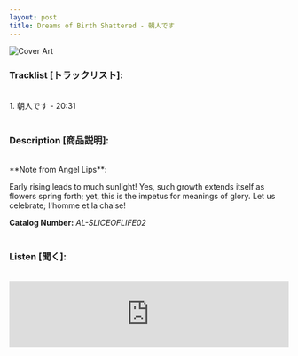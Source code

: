 ```yaml
---
layout: post
title: Dreams of Birth Shattered - 朝人です
---
```


![Cover Art]({{site.baseurl}}/assets/images/DreamBirth-Cover.jpg)


### Tracklist [トラックリスト]:
<br/>
1. 朝人です - 20:31 <br/><br/>

### Description [商品説明]:
<br/>
**Note from Angel Lips**:

Early rising leads to much sunlight! Yes, such growth extends itself as flowers spring forth; yet, this is the impetus for meanings of glory. Let us celebrate; l'homme et la chaise!

**Catalog Number:** _AL-SLICEOFLIFE02_ <br/><br/>

### Listen [聞く]:
<br/>
<iframe style="border: 0; width: 100%; height: 120px;" src="https://bandcamp.com/EmbeddedPlayer/album=210725519/size=large/bgcol=ffffff/linkcol=333333/tracklist=false/artwork=small/transparent=true/" seamless><a href="https://angellips.bandcamp.com/album/--6">朝人です by Dreams of Birth Shattered</a></iframe>

<br/><br/>
